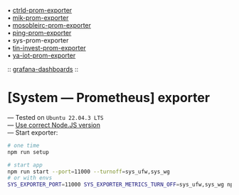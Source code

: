 • [ctrld-prom-exporter](https://github.com/k03mad/ctrld-prom-exporter) \
• [mik-prom-exporter](https://github.com/k03mad/mik-prom-exporter) \
• [mosobleirc-prom-exporter](https://github.com/k03mad/mosobleirc-prom-exporter) \
• [ping-prom-exporter](https://github.com/k03mad/ping-prom-exporter) \
• sys-prom-exporter \
• [tin-invest-prom-exporter](https://github.com/k03mad/tin-invest-prom-exporter) \
• [ya-iot-prom-exporter](https://github.com/k03mad/ya-iot-prom-exporter)

:: [grafana-dashboards](https://github.com/k03mad/grafana-dashboards/tree/master/export) ::

# [System — Prometheus] exporter

— Tested on `Ubuntu 22.04.3 LTS` \
— [Use correct Node.JS version](.nvmrc) \
— Start exporter:

```bash
# one time
npm run setup

# start app
npm run start --port=11000 --turnoff=sys_ufw,sys_wg
# or with envs
SYS_EXPORTER_PORT=11000 SYS_EXPORTER_METRICS_TURN_OFF=sys_ufw,sys_wg npm run start
```
